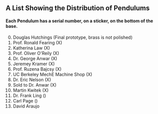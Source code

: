 ## A List Showing the Distribution of Pendulums

#### Each Pendulum has a serial number, on a sticker, on the bottom of the base.

0. Douglas Hutchings  (Final prototype, brass is not polished)
1. Prof. Ronald Fearing (X)
2. Katherina Law (X) 
3. Prof. Oliver O'Reily (X)
4. Dr. George Anwar (X)
5. Jeremey Kramer (X)
6. Prof. Ruzena Bajcsy (X)
7. UC Berkeley MechE Machine Shop (X)
8. Dr. Eric Nelson (X)
9. Sold to Dr. Anwar (X)
10. Martin Kwitek (X)
11. Dr. Frank Ling ()
12. Carl Page ()
13. David Araujo
